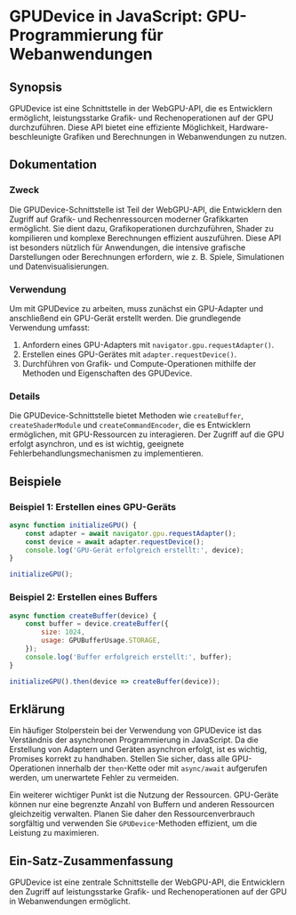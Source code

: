 <!--
Meta Description: # GPUDevice in JavaScript: GPU-Programmierung für Webanwendungen ## Synopsis GPUDevice ist eine Schnittstelle in der WebGPU-API, die es Entwicklern er...
Meta Keywords: gpu, und, die, der, gpudevice
-->

# GPUDevice in JavaScript: GPU-Programmierung für Webanwendungen

## Synopsis
GPUDevice ist eine Schnittstelle in der WebGPU-API, die es Entwicklern ermöglicht, leistungsstarke Grafik- und Rechenoperationen auf der GPU durchzuführen. Diese API bietet eine effiziente Möglichkeit, Hardware-beschleunigte Grafiken und Berechnungen in Webanwendungen zu nutzen.

## Dokumentation
### Zweck
Die GPUDevice-Schnittstelle ist Teil der WebGPU-API, die Entwicklern den Zugriff auf Grafik- und Rechenressourcen moderner Grafikkarten ermöglicht. Sie dient dazu, Grafikoperationen durchzuführen, Shader zu kompilieren und komplexe Berechnungen effizient auszuführen. Diese API ist besonders nützlich für Anwendungen, die intensive grafische Darstellungen oder Berechnungen erfordern, wie z. B. Spiele, Simulationen und Datenvisualisierungen.

### Verwendung
Um mit GPUDevice zu arbeiten, muss zunächst ein GPU-Adapter und anschließend ein GPU-Gerät erstellt werden. Die grundlegende Verwendung umfasst:

1. Anfordern eines GPU-Adapters mit `navigator.gpu.requestAdapter()`.
2. Erstellen eines GPU-Gerätes mit `adapter.requestDevice()`.
3. Durchführen von Grafik- und Compute-Operationen mithilfe der Methoden und Eigenschaften des GPUDevice.

### Details
Die GPUDevice-Schnittstelle bietet Methoden wie `createBuffer`, `createShaderModule` und `createCommandEncoder`, die es Entwicklern ermöglichen, mit GPU-Ressourcen zu interagieren. Der Zugriff auf die GPU erfolgt asynchron, und es ist wichtig, geeignete Fehlerbehandlungsmechanismen zu implementieren.

## Beispiele
### Beispiel 1: Erstellen eines GPU-Geräts
```javascript
async function initializeGPU() {
    const adapter = await navigator.gpu.requestAdapter();
    const device = await adapter.requestDevice();
    console.log('GPU-Gerät erfolgreich erstellt:', device);
}

initializeGPU();
```

### Beispiel 2: Erstellen eines Buffers
```javascript
async function createBuffer(device) {
    const buffer = device.createBuffer({
        size: 1024,
        usage: GPUBufferUsage.STORAGE,
    });
    console.log('Buffer erfolgreich erstellt:', buffer);
}

initializeGPU().then(device => createBuffer(device));
```

## Erklärung
Ein häufiger Stolperstein bei der Verwendung von GPUDevice ist das Verständnis der asynchronen Programmierung in JavaScript. Da die Erstellung von Adaptern und Geräten asynchron erfolgt, ist es wichtig, Promises korrekt zu handhaben. Stellen Sie sicher, dass alle GPU-Operationen innerhalb der `then`-Kette oder mit `async/await` aufgerufen werden, um unerwartete Fehler zu vermeiden.

Ein weiterer wichtiger Punkt ist die Nutzung der Ressourcen. GPU-Geräte können nur eine begrenzte Anzahl von Buffern und anderen Ressourcen gleichzeitig verwalten. Planen Sie daher den Ressourcenverbrauch sorgfältig und verwenden Sie `GPUDevice`-Methoden effizient, um die Leistung zu maximieren.

## Ein-Satz-Zusammenfassung
GPUDevice ist eine zentrale Schnittstelle der WebGPU-API, die Entwicklern den Zugriff auf leistungsstarke Grafik- und Rechenoperationen auf der GPU in Webanwendungen ermöglicht.